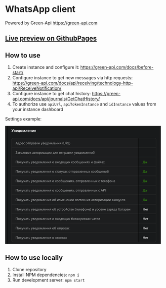 # WhatsApp client

Powered by Green-Api https://green-api.com

## [Live preview on GithubPages](https://zoricmats.github.io/green-api/)

## How to use

1. Create instance and configure it: https://green-api.com/docs/before-start/
2. Configure instance to get new messages via http requests: https://green-api.com/docs/api/receiving/technology-http-api/ReceiveNotification/
3. Configure instance to get chat history: https://green-api.com/docs/api/journals/GetChatHistory/
4. To authorize use `apiUrl`, `apiTokenInstance` and `idInstance` values from your instance dashboard

Settings example:

![img.png](settings-example.png)



## How to use locally

1. Clone repository
2. Install NPM dependencies: `npm i`
3. Run development server: `npm start`
